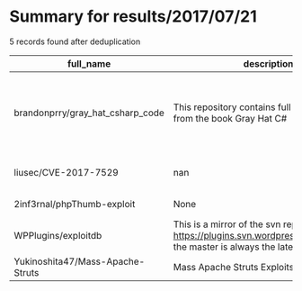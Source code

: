 
# Summary for results/2017/07/21
    
5 records found after deduplication

| full_name | description | html_url | matched_list | matched_count | pushed_at | size | stargazers_count | language | forks_count | vul_ids |
|----------------------------------|--------------------------------------------------------------------------------------------------------------------------|-----------------------------------------------------|-----------------------------------------------------------------------------|-----------------|---------------------------|--------|--------------------|------------|---------------|-------------------|
| brandonprry/gray_hat_csharp_code | This repository contains full code examples from the book Gray Hat C# | https://github.com/brandonprry/gray_hat_csharp_code | ['metasploit module OR metasploit payload', 'metasploit module OR payload'] | 2 | 2017-07-21 09:49:38+00:00 | 13688 | 307 | C# | 110 | [] |
| liusec/CVE-2017-7529 | nan | https://github.com/liusec/CVE-2017-7529 | ['cve-2'] | 1 | 2017-07-21 06:29:35+00:00 | 383 | 12 | ApacheConf | 8 | ['CVE-2017-7529'] |
| 2inf3rnal/phpThumb-exploit | None | https://github.com/2inf3rnal/phpThumb-exploit | ['exploit'] | 1 | 2017-07-21 02:32:38+00:00 | 2 | 1 | Python | 0 | [] |
| WPPlugins/exploitdb | This is a mirror of the svn repo: https://plugins.svn.wordpress.org/exploitdb/, the master is always the latest release. | https://github.com/WPPlugins/exploitdb | ['exploit'] | 1 | 2017-07-21 14:09:18+00:00 | 30 | 0 | PHP | 0 | [] |
| Yukinoshita47/Mass-Apache-Struts | Mass Apache Struts Exploits Tools | https://github.com/Yukinoshita47/Mass-Apache-Struts | ['exploit'] | 1 | 2017-07-21 18:14:37+00:00 | 2 | 2 | Python | 6 | [] |
